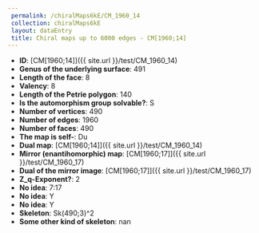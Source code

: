```yaml
--- 
 permalink: /chiralMaps6kE/CM_1960_14 
 collection: chiralMaps6kE
 layout: dataEntry
 title: Chiral maps up to 6000 edges - CM[1960;14]
---
```


- **ID**: [CM[1960;14]]({{ site.url }}/test/CM_1960_14)
- **Genus of the underlying surface**: 491
- **Length of the face**: 8
- **Valency**: 8
- **Length of the Petrie polygon**: 140
- **Is the automorphism group solvable?**: S
- **Number of vertices**: 490
- **Number of edges**: 1960
- **Number of faces**: 490
- **The map is self-**: Du
- **Dual map**: [CM[1960;14]]({{ site.url }}/test/CM_1960_14)
- **Mirror (enantihomorphic) map**: [CM[1960;17]]({{ site.url }}/test/CM_1960_17)
- **Dual of the mirror image**: [CM[1960;17]]({{ site.url }}/test/CM_1960_17)
- **Z_q-Exponent?**: 2
- **No idea**:  7:17
- **No idea**: Y
- **No idea**: Y
- **Skeleton**: Sk(490;3)^2
- **Some other kind of skeleton**: nan
